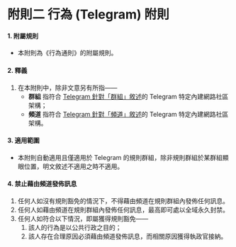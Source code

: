 # 附則二 行為 (Telegram) 附則

#### 1. 附屬規則

- 本附則為《行為通則》的附屬規則。

#### 2. 釋義

1. 在本附則中，除非文意另有所指——
    - **群組** 指符合 [Telegram 針對「群組」敘述](https://telegram.org/tour/groups)的 Telegram 特定內建網路社區架構；
    - **頻道** 指符合 [Telegram 針對「頻道」敘述](https://telegram.org/tour/channels)的 Telegram 特定內建網路社區架構。

#### 3. 適用範圍

- 本附則自動適用且僅適用於 Telegram 的規則群組，除非規則群組於某群組顯眼位置，明文敘述不適用之時不適用。

#### 4. 禁止藉由頻道發佈訊息

1. 任何人如沒有規則豁免的情況下，不得藉由頻道在規則群組內發佈任何訊息。
2. 任何人如藉由頻道在規則群組內發佈任何訊息，最高即可處以全域永久封禁。
3. 任何人如符合以下情況，即屬獲得規則豁免——
    1. 該人的行為是以公共行政之目的；
    2. 該人存在合理原因必須藉由頻道發佈訊息，而相關原因獲得執政官接納。

